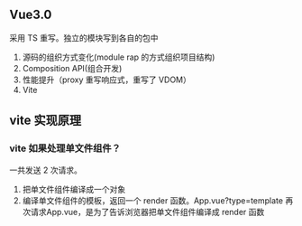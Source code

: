 <!--
 * @Author: your name
 * @Date: 2021-01-19 20:50:27
 * @LastEditTime: 2021-04-06 22:37:23
 * @LastEditors: Please set LastEditors
 * @Description: In User Settings Edit
 * @FilePath: /fe-task/fed-e-task-03-05/notes/学习笔记.md
-->
## Vue3.0

采用 TS 重写。独立的模块写到各自的包中

1. 源码的组织方式变化(module rap 的方式组织项目结构)
2. Composition API(组合开发)
3. 性能提升（proxy 重写响应式，重写了 VDOM）
4. Vite

## vite 实现原理

### vite 如果处理单文件组件？
一共发送 2 次请求。

1. 把单文件组件编译成一个对象
2. 编译单文件组件的模板，返回一个 render 函数。App.vue?type=template 再次请求App.vue，是为了告诉浏览器把单文件组件编译成 render 函数



